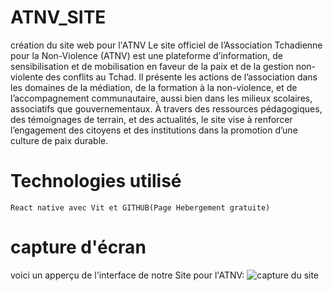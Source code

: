 # ATNV_SITE
création du site web pour l'ATNV
Le site officiel de l’Association Tchadienne pour la Non-Violence (ATNV) est une plateforme d’information, de sensibilisation et de mobilisation en faveur de la paix et de la gestion non-violente des conflits au Tchad. Il présente les actions de l’association dans les domaines de la médiation, de la formation à la non-violence, et de l’accompagnement communautaire, aussi bien dans les milieux scolaires, associatifs que gouvernementaux. À travers des ressources pédagogiques, des témoignages de terrain, et des actualités, le site vise à renforcer l’engagement des citoyens et des institutions dans la promotion d’une culture de paix durable.
# Technologies utilisé 
    React native avec Vit et GITHUB(Page Hebergement gratuite)
# capture d'écran
 voici un apperçu de l'interface de notre Site pour l'ATNV:
![capture du site](../assets/capture.png)